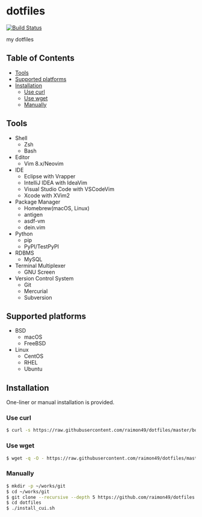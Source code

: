dotfiles
========

[![Build Status](https://travis-ci.org/raimon49/dotfiles.svg?branch=master)](https://travis-ci.org/raimon49/dotfiles)

my dotfiles

Table of Contents
-----------------

* [Tools](#tools)
* [Supported platforms](#supported-platforms)
* [Installation](#installation)
    * [Use curl](#use-curl)
    * [Use wget](#use-wget)
    * [Manually](#manually)

Tools
-----

* Shell
    * Zsh
    * Bash
* Editor
    * Vim 8.x/Neovim
* IDE
    * Eclipse with Vrapper
    * IntelliJ IDEA with IdeaVim
    * Visual Studio Code with VSCodeVim
    * Xcode with XVim2
* Package Manager
    * Homebrew(macOS, Linux)
    * antigen
    * asdf-vm
    * dein.vim
* Python
    * pip
    * PyPI/TestPyPI
* RDBMS
    * MySQL
* Terminal Multiplexer
    * GNU Screen
* Version Control System
    * Git
    * Mercurial
    * Subversion

Supported platforms
-------------------

* BSD
    * macOS
    * FreeBSD
* Linux
    * CentOS
    * RHEL
    * Ubuntu

Installation
------------

One-liner or manual installation is provided.

### Use curl

```bash
$ curl -s https://raw.githubusercontent.com/raimon49/dotfiles/master/bootstrap.sh | sh
```

### Use wget

```bash
$ wget -q -O - https://raw.githubusercontent.com/raimon49/dotfiles/master/bootstrap.sh | sh
```

### Manually

```bash
$ mkdir -p ~/works/git
$ cd ~/works/git
$ git clone --recursive --depth 5 https://github.com/raimon49/dotfiles.git
$ cd dotfiles
$ ./install_cui.sh
```
